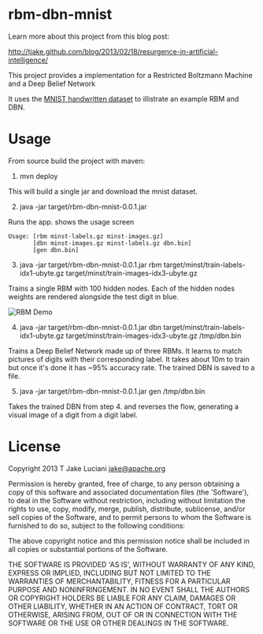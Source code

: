 rbm-dbn-mnist
==========

Learn more about this project from this blog post: 

http://tjake.github.com/blog/2013/02/18/resurgence-in-artificial-intelligence/

This project provides a implementation for a Restricted Boltzmann Machine and a Deep Belief Network

It uses the [MNIST handwritten dataset](http://yann.lecun.com/exdb/mnist/) to illistrate an example RBM and DBN.

Usage
=====

From source build the project with maven:

1. mvn deploy

This will build a single jar and download the mnist dataset.

2. java -jar target/rbm-dbn-mnist-0.0.1.jar 

Runs the app. shows the usage screen

````
Usage: [rbm minst-labels.gz minst-images.gz]
	   [dbn minst-images.gz minst-labels.gz dbn.bin]
	   [gen dbn.bin]
````

3. java -jar target/rbm-dbn-mnist-0.0.1.jar rbm target/minst/train-labels-idx1-ubyte.gz target/minst/train-images-idx3-ubyte.gz

Trains a single RBM with 100 hidden nodes.  Each of the hidden nodes weights are rendered alongside the test digit in blue.

![RBM Demo](http://tjake.github.com/images/MinstRBM.png)


4. java -jar target/rbm-dbn-mnist-0.0.1.jar dbn target/minst/train-labels-idx1-ubyte.gz target/minst/train-images-idx3-ubyte.gz /tmp/dbn.bin

Trains a Deep Belief Network made up of three RBMs.  It learns to match pictures of digits with their corresponding label. It takes about 10m to train but once it's done it has ~95% accuracy rate.  The trained DBN is saved to a file.

5. java -jar target/rbm-dbn-mnist-0.0.1.jar gen /tmp/dbn.bin

Takes the trained DBN from step 4. and reverses the flow, generating a visual image of a digit from a digit label.

License
=======

Copyright 2013 T Jake Luciani <jake@apache.org>

Permission is hereby granted, free of charge, to any person obtaining a copy of
this software and associated documentation files (the 'Software'), to deal in
the Software without restriction, including without limitation the rights to
use, copy, modify, merge, publish, distribute, sublicense, and/or sell copies of
the Software, and to permit persons to whom the Software is furnished to do so,
subject to the following conditions:

The above copyright notice and this permission notice shall be included in all
copies or substantial portions of the Software.

THE SOFTWARE IS PROVIDED 'AS IS', WITHOUT WARRANTY OF ANY KIND, EXPRESS OR
IMPLIED, INCLUDING BUT NOT LIMITED TO THE WARRANTIES OF MERCHANTABILITY, FITNESS
FOR A PARTICULAR PURPOSE AND NONINFRINGEMENT. IN NO EVENT SHALL THE AUTHORS OR
COPYRIGHT HOLDERS BE LIABLE FOR ANY CLAIM, DAMAGES OR OTHER LIABILITY, WHETHER
IN AN ACTION OF CONTRACT, TORT OR OTHERWISE, ARISING FROM, OUT OF OR IN
CONNECTION WITH THE SOFTWARE OR THE USE OR OTHER DEALINGS IN THE SOFTWARE. 

